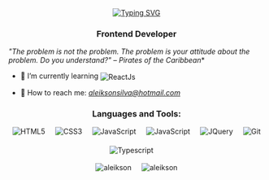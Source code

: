 <div style="text-align: center;">
<a href="https://git.io/typing-svg"><img src="https://readme-typing-svg.demolab.com?font=Fira+Code&size=25&duration=4000&pause=1000&center=true&width=435&lines=Hello%2C+I'm+Aleikson;Welcome+to+My+Profile" alt="Typing SVG" /></a>
</div>
<h3 align="center">Frontend Developer</h3>

*"The problem is not the problem. The problem is your attitude about the problem. Do you understand?" – Pirates of the Caribbean**

- 🚀 I’m currently learning <img align="center" alt="ReactJs" src="https://img.shields.io/badge/React-61DAFB.svg?style=for-the-badge&logo=React&logoColor=black">

- 📩 How to reach me: *aleiksonsilva@hotmail.com*

<h3 align="center">Languages and Tools:</h3>

<div style="display: flex; justify-content: center; align-items: center; flex-wrap: wrap; gap: 20px;>

<img alt="OS" src="https://img.shields.io/badge/Linux%20Mint-87CF3E.svg?style=for-the-badge&logo=Linux-Mint&logoColor=white">
<img alt="HTML5" src="https://img.shields.io/badge/HTML5-E34F26.svg?style=for-the-badge&logo=HTML5&logoColor=white">
<img alt="CSS3" src="https://img.shields.io/badge/CSS3-1572B6.svg?style=for-the-badge&logo=CSS3&logoColor=white">
<img alt="JavaScript" src="https://img.shields.io/badge/JavaScript-F7DF1E.svg?style=for-the-badge&logo=JavaScript&logoColor=black">
<img alt="JavaScript" src="https://img.shields.io/badge/Bootstrap-7952B3.svg?style=for-the-badge&logo=Bootstrap&logoColor=white">
<img alt="JQuery" src="https://img.shields.io/badge/jQuery-0769AD.svg?style=for-the-badge&logo=jQuery&logoColor=white">
<img alt="Git" src="https://img.shields.io/badge/Git-F05032.svg?style=for-the-badge&logo=Git&logoColor=white"> 
<img alt="Typescript" src="https://img.shields.io/badge/TypeScript-3178C6.svg?style=for-the-badge&logo=TypeScript&logoColor=white">  
<img alt="" src="https://img.shields.io/badge/Firebase-FFCA28.svg?style=for-the-badge&logo=Firebase&logoColor=black">

</div>

</br>

<div style="display: flex; justify-content: center;">
<img align="center" style="margin-right: 10px;" src="https://github-readme-stats.vercel.app/api?username=aleikson&show_icons=true&theme=dracula" alt="aleikson" />

<img align="center" style="margin-left: 10px;" src="https://github-readme-stats.vercel.app/api/top-langs?username=aleikson&show_icons=true&theme=dracula&layout=compact" alt="aleikson" />
</div>
